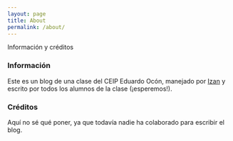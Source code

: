 ```yaml
---
layout: page
title: About
permalink: /about/
---
```


Información y créditos

### Información

Este es un blog de una clase del CEIP Eduardo Ocón, manejado por [Izan](https://srizan.ml/) y escrito por todos los alumnos de la clase (¡esperemos!).

### Créditos

Aquí no sé qué poner, ya que todavía nadie ha colaborado para escribir el blog.